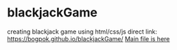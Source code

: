 # blackjackGame
creating blackjack game using html/css/js
direct link: https://bogpok.github.io/blackjackGame/
[Main file is here](index.html)
